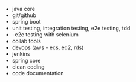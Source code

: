 - java core
- git/github
- spring boot
- unit testing, integration testing, e2e testing, tdd
- -e2e testing with selenium
- collab tools
- devops (aws - ecs, ec2, rds)
- jenkins
- spring core
- clean coding
- code documentation